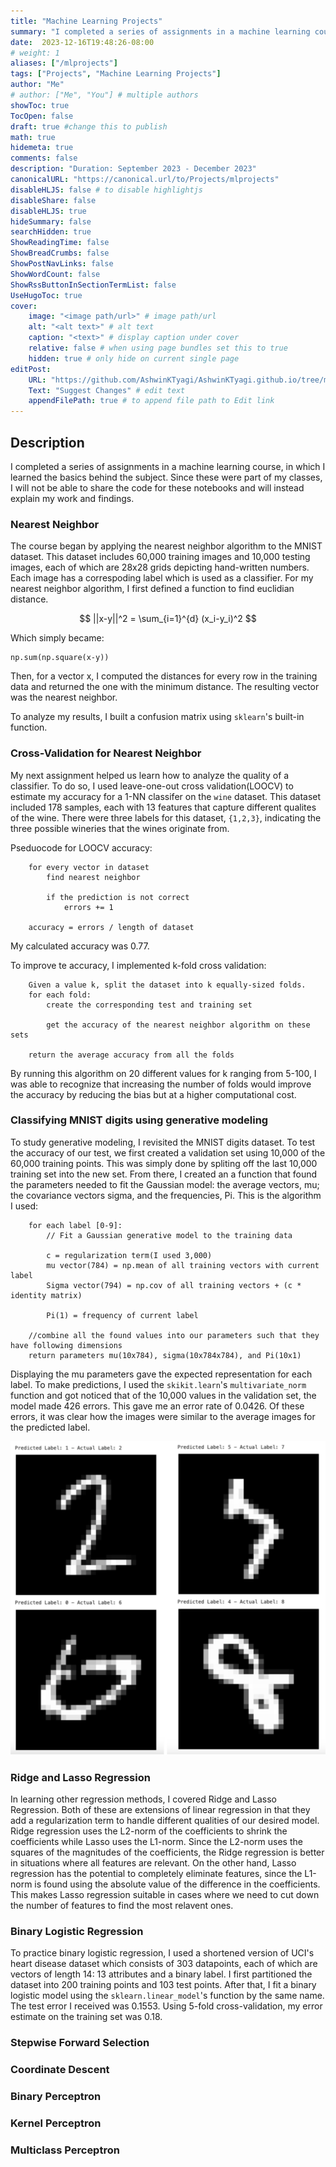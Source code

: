 ```yaml
---
title: "Machine Learning Projects"
summary: "I completed a series of assignments in a machine learning course, demonstrating proficiency in implementing and analyzing supervised learning algorithms and cross-validation techniques."
date:  2023-12-16T19:48:26-08:00
# weight: 1
aliases: ["/mlprojects"]
tags: ["Projects", "Machine Learning Projects"]
author: "Me"
# author: ["Me", "You"] # multiple authors
showToc: true
TocOpen: false
draft: true #change this to publish
math: true
hidemeta: true
comments: false
description: "Duration: September 2023 - December 2023" 
canonicalURL: "https://canonical.url/to/Projects/mlprojects"
disableHLJS: false # to disable highlightjs
disableShare: false
disableHLJS: true
hideSummary: false
searchHidden: true
ShowReadingTime: false
ShowBreadCrumbs: false
ShowPostNavLinks: false
ShowWordCount: false
ShowRssButtonInSectionTermList: false
UseHugoToc: true
cover:
    image: "<image path/url>" # image path/url
    alt: "<alt text>" # alt text
    caption: "<text>" # display caption under cover
    relative: false # when using page bundles set this to true
    hidden: true # only hide on current single page
editPost:
    URL: "https://github.com/AshwinKTyagi/AshwinKTyagi.github.io/tree/main/content"
    Text: "Suggest Changes" # edit text
    appendFilePath: true # to append file path to Edit link
---
```


## Description

I completed a series of assignments in a machine learning course, in which I learned the basics behind the subject. Since these were part of my classes, I will not be able to share the code for these notebooks and will instead explain my work and findings.

### Nearest Neighbor

The course began by applying the nearest neighbor algorithm to the MNIST dataset. This dataset includes 60,000 training images and 10,000 testing images, each of which are 28x28 grids depicting hand-written numbers. Each image has a correspoding label which is used as a classifier. For my  nearest neighbor algorithm, I first defined a function to find euclidian distance.

$$
    ||x-y||^2 = \sum_{i=1}^{d} (x_i-y_i)^2
$$

Which simply became:

```
np.sum(np.square(x-y))
```

Then, for a vector x, I computed the distances for every row in the training data and returned the one with the minimum distance. The resulting vector was the nearest neighbor.

To analyze my results, I built a confusion matrix using `sklearn`'s built-in function.

### Cross-Validation for Nearest Neighbor

My next assignment helped us learn how to analyze the quality of a classifier. To do so, I used leave-one-out cross validation(LOOCV) to estimate my accuracy for a 1-NN classifer on the `wine` dataset. This dataset included 178 samples, each with 13 features that capture different qualites of the wine. There were three labels for this dataset, `{1,2,3}`, indicating the three possible wineries that the wines originate from.

Pseduocode for LOOCV accuracy:
```
    for every vector in dataset
        find nearest neighbor

        if the prediction is not correct
            errors += 1

    accuracy = errors / length of dataset         
```

My calculated accuracy was 0.77.

To improve te accuracy, I implemented k-fold cross validation:

```
    Given a value k, split the dataset into k equally-sized folds.
    for each fold:
        create the corresponding test and training set
        
        get the accuracy of the nearest neighbor algorithm on these sets

    return the average accuracy from all the folds 
```

By running this algorithm on 20 different values for k ranging from 5-100, I was able to recognize that increasing the number of folds would improve the accuracy by reducing the bias but at a higher computational cost. 

### Classifying MNIST digits using generative modeling

To study generative modeling, I revisited the MNIST digits dataset. To test the accuracy of our test, we first created a validation set using 10,000 of the 60,000 training points. This was simply done by spliting off the last 10,000 training set into the new set. From there, I created an a function that found the parameters needed to fit the Gaussian model: the average vectors, mu; the covariance vectors sigma, and the frequencies, Pi. This is the algorithm I used:
    

```
    for each label [0-9]:
        // Fit a Gaussian generative model to the training data

        c = regularization term(I used 3,000)
        mu vector(784) = np.mean of all training vectors with current label
        Sigma vector(794) = np.cov of all training vectors + (c * identity matrix)

        Pi(1) = frequency of current label
    
    //combine all the found values into our parameters such that they have following dimensions
    return parameters mu(10x784), sigma(10x784x784), and Pi(10x1)
```

Displaying the mu parameters gave the expected representation for each label. To make predictions, I used the `skikit.learn`'s `multivariate_norm` function and got noticed that of the 10,000 values in the validation set, the model made 426 errors. This gave me an error rate of 0.0426. Of these errors, it was clear how the images were similar to the average images for the predicted label.

![gaussian_wrong_predictions](images/gaussian_wrong_predictions.png)

### Ridge and Lasso Regression

In learning other regression methods, I covered Ridge and Lasso Regression. Both of these are extensions of linear regression in that they add a regularization term to handle different qualities of our desired model. Ridge regression uses the L2-norm of the coefficients to shrink the coefficients while Lasso uses the L1-norm. Since the L2-norm uses the squares of the magnitudes of the coefficients, the Ridge regression is better in situations where all features are relevant. On the other hand, Lasso regression has the potential to completely eliminate features, since the L1-norm is found using the absolute value of the difference in the coefficients. This makes Lasso regression suitable in cases where we need to cut down the number of features to find the most relavent ones. 

### Binary Logistic Regression

To practice binary logistic regression, I used a shortened version of UCI's heart disease dataset which consists of 303 datapoints, each of which are vectors of length 14: 13 attributes and a binary label. I first partitioned the dataset into 200 training points and 103 test points. After that, I fit a binary logistic model using the `sklearn.linear_model`'s function by the same name. The test error I received was 0.1553. Using 5-fold cross-validation, my error estimate on the training set was 0.18. 

### Stepwise Forward Selection



### Coordinate Descent

### Binary Perceptron

### Kernel Perceptron

### Multiclass Perceptron

